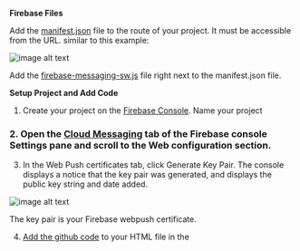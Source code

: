 **Firebase Files**

Add the [manifest.json](https://github.com/BFMarks/IterableWebPush/blob/master/manifest.json) file to the route of your project.  It must be accessible from the URL. similar to this example:

![image alt text](image_0.png)

Add the [firebase-messaging-sw.js](https://github.com/BFMarks/IterableWebPush/blob/master/firebase-messaging-sw.js) file right next to the manifest.json file.

**Setup Project and Add Code**

1. Create your project on the [Firebase Console](https://console.firebase.google.com/).  Name your project 

### 2. Open the [Cloud Messaging](https://console.firebase.google.com/project/_/settings/cloudmessaging/) tab of the Firebase console Settings pane and scroll to the Web configuration section.

3. In the Web Push certificates tab, click Generate Key Pair. The console displays a notice that the key pair was generated, and displays the public key string and date added.

![image alt text](image_1.png)

The key pair is your Firebase webpush certificate.

4. [Add the github code](https://github.com/BFMarks/IterableWebPush/blob/master/IterableWebPush.html) to your HTML file in the <script> section

5. Change the credentials to your firebase credentials and Iterable credentials

6.  Add the [requestPermission() function](https://github.com/BFMarks/IterableWebPush/blob/00df3084d9912ed1d08b747dafbe591ee6dd9eb0/IterableWebPush.html#L170) to the place in your code that you want to trigger the permission popup.  Typically, it’s right after signup once you have the user email.

7.  Add the users email to the email variable

8.  Call the [deleteToken() function](https://github.com/BFMarks/IterableWebPush/blob/00df3084d9912ed1d08b747dafbe591ee6dd9eb0/IterableWebPush.html#L187) when a user refreshes the page as this will acquire the latest token and re-update it to the Iterable server.  It is recommended to put this in periodically to ensure you have the most up-to-date browser token.

**NOTES:**

* **The webpush popup will not appear if the page is front and center.  It must be minimized or backgrounded.**

* **If the popup fails, Chrome may also need to be reset.**
